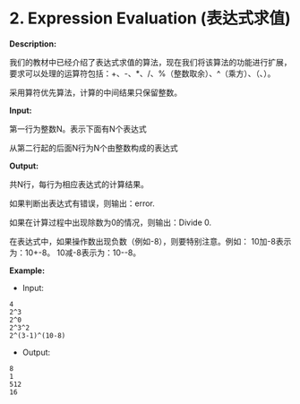 # 2. Expression Evaluation (表达式求值)

**Description:**

我们的教材中已经介绍了表达式求值的算法，现在我们将该算法的功能进行扩展，要求可以处理的运算符包括：+、-、*、/、%（整数取余）、^（乘方）、（、）。

采用算符优先算法，计算的中间结果只保留整数。

**Input:**

第一行为整数N。表示下面有N个表达式

从第二行起的后面N行为N个由整数构成的表达式

**Output:**

共N行，每行为相应表达式的计算结果。

如果判断出表达式有错误，则输出：error.

如果在计算过程中出现除数为0的情况，则输出：Divide 0.

在表达式中，如果操作数出现负数（例如-8），则要特别注意。例如：
10加-8表示为：10+-8。
10减-8表示为：10--8。

**Example:**

- Input:

```
4
2^3
2^0
2^3^2
2^(3-1)^(10-8)
```

- Output:

```
8
1
512
16
```
